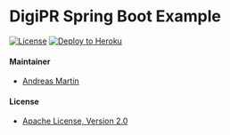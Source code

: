 # DigiPR Spring Boot Example

[![License](http://img.shields.io/:license-apache-blue.svg)](http://www.apache.org/licenses/LICENSE-2.0.html)
[![Deploy to Heroku](https://img.shields.io/badge/deploy%20to-Heroku-6762a6.svg?longCache=true)](https://heroku.com/deploy)

#### Maintainer
- [Andreas Martin](https://andreasmartin.ch)

#### License

- [Apache License, Version 2.0](blob/master/LICENSE)